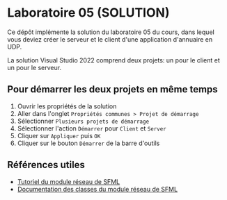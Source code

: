 # Laboratoire 05 (SOLUTION)

Ce dépôt implémente la solution du laboratoire 05 du cours, dans lequel
vous deviez créer le serveur et le client d'une application d'annuaire
en UDP.

La solution Visual Studio 2022 comprend deux projets: un pour
le client et un pour le serveur.

## Pour démarrer les deux projets en même temps

1. Ouvrir les propriétés de la solution 
2. Aller dans l'onglet `Propriétés communes > Projet de démarrage` 
3. Sélectionner `Plusieurs projets de démarrage` 
4. Sélectionner l'action `Démarrer` pour `Client` et `Server` 
5. Cliquer sur `Appliquer` puis `OK` 
6. Cliquer sur le bouton `Démarrer` de la barre d'outils

## Références utiles

* [Tutoriel du module réseau de SFML](https://www.sfml-dev.org/tutorials/2.5/index-fr.php#module-rceseau)
* [Documentation des classes du module réseau de SFML](https://www.sfml-dev.org/documentation/2.5.1-fr/group__network.php)
